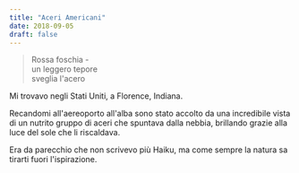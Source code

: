 ```yaml
---
title: "Aceri Americani"
date: 2018-09-05
draft: false
---
```

>Rossa foschia -\
>un leggero tepore\
>sveglia l'acero
<!--more-->

Mi trovavo negli Stati Uniti, a Florence, Indiana.

Recandomi all'aereoporto all'alba sono stato accolto da una incredibile vista di un nutrito gruppo di aceri che spuntava dalla nebbia, brillando grazie alla luce del sole che li riscaldava.

Era da parecchio che non scrivevo più Haiku, ma come sempre la natura sa tirarti fuori l'ispirazione.